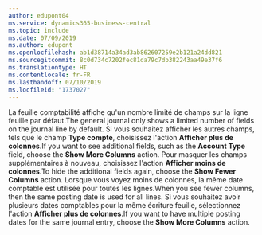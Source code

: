 ```yaml
---
author: edupont04
ms.service: dynamics365-business-central
ms.topic: include
ms.date: 07/09/2019
ms.author: edupont
ms.openlocfilehash: ab1d38714a34ad3ab862607259e2b121a24dd821
ms.sourcegitcommit: 8c0d734c7202fec81da79c7db382243aa49e37f6
ms.translationtype: HT
ms.contentlocale: fr-FR
ms.lasthandoff: 07/10/2019
ms.locfileid: "1737027"
---
```

<span data-ttu-id="efb05-101">La feuille comptabilité affiche qu'un nombre limité de champs sur la ligne feuille par défaut.</span><span class="sxs-lookup"><span data-stu-id="efb05-101">The general journal only shows a limited number of fields on the journal line by default.</span></span> <span data-ttu-id="efb05-102">Si vous souhaitez afficher les autres champs, tels que le champ **Type compte**, choisissez l'action **Afficher plus de colonnes**.</span><span class="sxs-lookup"><span data-stu-id="efb05-102">If you want to see additional fields, such as the **Account Type** field, choose the **Show More Columns** action.</span></span> <span data-ttu-id="efb05-103">Pour masquer les champs supplémentaires à nouveau, choisissez l'action **Afficher moins de colonnes**.</span><span class="sxs-lookup"><span data-stu-id="efb05-103">To hide the additional fields again, choose the **Show Fewer Columns** action.</span></span> <span data-ttu-id="efb05-104">Lorsque vous voyez moins de colonnes, la même date comptable est utilisée pour toutes les lignes.</span><span class="sxs-lookup"><span data-stu-id="efb05-104">When you see fewer columns, then the same posting date is used for all lines.</span></span> <span data-ttu-id="efb05-105">Si vous souhaitez avoir plusieurs dates comptables pour la même écriture feuille, sélectionnez l'action **Afficher plus de colonnes**.</span><span class="sxs-lookup"><span data-stu-id="efb05-105">If you want to have multiple posting dates for the same journal entry, choose the **Show More Columns** action.</span></span>  
